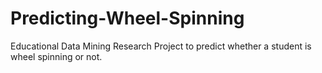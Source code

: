 # Predicting-Wheel-Spinning
Educational Data Mining Research Project to predict whether a student is wheel spinning or not. 

